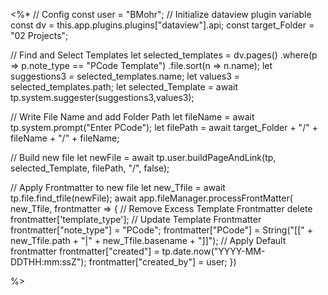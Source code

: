 <%*
// Config
const user = "BMohr";
// Initialize dataview plugin variable
const dv = this.app.plugins.plugins["dataview"].api;
const target_Folder = "02 Projects";

// Find and Select Templates
let selected_templates = dv.pages()
	.where(p => p.note_type == "PCode Template")
	.file.sort(n => n.name);
let suggestions3 = selected_templates.name;
let values3 = selected_templates.path;
let selected_Template = await tp.system.suggester(suggestions3,values3);	

// Write File Name and add Folder Path
let fileName = await tp.system.prompt("Enter PCode");
let filePath = await target_Folder + "/" + fileName + "/" + fileName;

// Build new file
let newFile = await tp.user.buildPageAndLink(tp, selected_Template, filePath, "/", false); 

// Apply Frontmatter to new file
let new_Tfile = await tp.file.find_tfile(newFile);
await app.fileManager.processFrontMatter(
      new_Tfile,
      frontmatter => {
		// Remove Excess Template Frontmatter
		delete frontmatter['template_type'];
		// Update Template Frontmatter
		frontmatter["note_type"] = "PCode";
		frontmatter["PCode"] = String("[[" + new_Tfile.path + "|" + new_Tfile.basename + "]]");
        // Apply Default frontmatter
        frontmatter["created"] = tp.date.now("YYYY-MM-DDTHH:mm:ssZ");
        frontmatter["created_by"] = user; 
      })

%>
